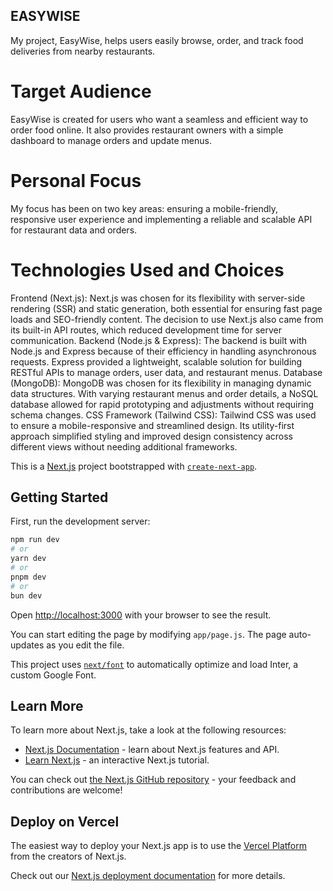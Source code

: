 ## EASYWISE

My project, EasyWise, helps users easily browse, order, and track food deliveries from nearby restaurants.

# Target Audience

EasyWise is created for users who want a seamless and efficient way to order food online. It also provides restaurant owners with a simple dashboard to manage orders and update menus.

# Personal Focus
My focus has been on two key areas: ensuring a mobile-friendly, responsive user experience and implementing a reliable and scalable API for restaurant data and orders.

# Technologies Used and Choices
Frontend (Next.js): Next.js was chosen for its flexibility with server-side rendering (SSR) and static generation, both essential for ensuring fast page loads and SEO-friendly content. The decision to use Next.js also came from its built-in API routes, which reduced development time for server communication.
Backend (Node.js & Express): The backend is built with Node.js and Express because of their efficiency in handling asynchronous requests. Express provided a lightweight, scalable solution for building RESTful APIs to manage orders, user data, and restaurant menus.
Database (MongoDB): MongoDB was chosen for its flexibility in managing dynamic data structures. With varying restaurant menus and order details, a NoSQL database allowed for rapid prototyping and adjustments without requiring schema changes.
CSS Framework (Tailwind CSS): Tailwind CSS was used to ensure a mobile-responsive and streamlined design. Its utility-first approach simplified styling and improved design consistency across different views without needing additional frameworks.

This is a [Next.js](https://nextjs.org/) project bootstrapped with [`create-next-app`](https://github.com/vercel/next.js/tree/canary/packages/create-next-app).

## Getting Started

First, run the development server:

```bash
npm run dev
# or
yarn dev
# or
pnpm dev
# or
bun dev
```

Open [http://localhost:3000](http://localhost:3000) with your browser to see the result.

You can start editing the page by modifying `app/page.js`. The page auto-updates as you edit the file.

This project uses [`next/font`](https://nextjs.org/docs/basic-features/font-optimization) to automatically optimize and load Inter, a custom Google Font.

## Learn More

To learn more about Next.js, take a look at the following resources:

- [Next.js Documentation](https://nextjs.org/docs) - learn about Next.js features and API.
- [Learn Next.js](https://nextjs.org/learn) - an interactive Next.js tutorial.

You can check out [the Next.js GitHub repository](https://github.com/vercel/next.js/) - your feedback and contributions are welcome!

## Deploy on Vercel

The easiest way to deploy your Next.js app is to use the [Vercel Platform](https://vercel.com/new?utm_medium=default-template&filter=next.js&utm_source=create-next-app&utm_campaign=create-next-app-readme) from the creators of Next.js.

Check out our [Next.js deployment documentation](https://nextjs.org/docs/deployment) for more details.
